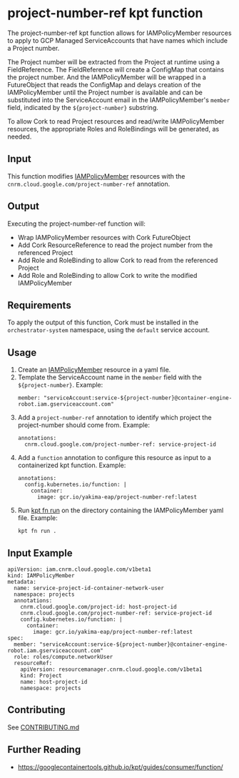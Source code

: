 # project-number-ref kpt function

The project-number-ref kpt function allows for IAMPolicyMember resources to apply to GCP Managed ServiceAccounts that have names which include a Project number.

The Project number will be extracted from the Project at runtime using a FieldReference. The FieldReference will create a ConfigMap that contains the project number. And the IAMPolicyMember will be wrapped in a FutureObject that reads the ConfigMap and delays creation of the IAMPolicyMember until the Project number is available and can be substituted into the ServiceAccount email in the IAMPolicyMember's `member` field, indicated by the `${project-number}` substring.

To allow Cork to read Project resources and read/write IAMPolicyMember resources, the appropriate Roles and RoleBindings will be generated, as needed.

## Input

This function modifies [IAMPolicyMember](https://cloud.google.com/config-connector/docs/reference/resource-docs/iam/iampolicymember) resources with the `cnrm.cloud.google.com/project-number-ref` annotation.

## Output

Executing the project-number-ref function will:
- Wrap IAMPolicyMember resources with Cork FutureObject
- Add Cork ResourceReference to read the project number from the referenced Project
- Add Role and RoleBinding to allow Cork to read from the referenced Project
- Add Role and RoleBinding to allow Cork to write the modified IAMPolicyMember

## Requirements

To apply the output of this function, Cork must be installed in the `orchestrator-system` namespace, using the `default` service account.

## Usage

1. Create an [IAMPolicyMember](https://cloud.google.com/config-connector/docs/reference/resource-docs/iam/iampolicymember) resource in a yaml file.
2. Template the ServiceAccount name in the `member` field with the `${project-number}`.
    Example:
    ```
    member: "serviceAccount:service-${project-number}@container-engine-robot.iam.gserviceaccount.com"
    ```
3. Add a `project-number-ref` annotation to identify which project the project-number should come from.
    Example:
    ```
    annotations:
      cnrm.cloud.google.com/project-number-ref: service-project-id
    ```
4. Add a `function` annotation to configure this resource as input to a containerized kpt function.
    Example:
    ```
    annotations:
      config.kubernetes.io/function: |
        container:
          image: gcr.io/yakima-eap/project-number-ref:latest
    ```
5. Run [kpt fn run](https://googlecontainertools.github.io/kpt/guides/consumer/function/#declarative-run) on the directory containing the IAMPolicyMember yaml file.
    Example:
    ```
    kpt fn run .
    ```

## Input Example

```
apiVersion: iam.cnrm.cloud.google.com/v1beta1
kind: IAMPolicyMember
metadata:
  name: service-project-id-container-network-user
  namespace: projects
  annotations:
    cnrm.cloud.google.com/project-id: host-project-id
    cnrm.cloud.google.com/project-number-ref: service-project-id
    config.kubernetes.io/function: |
      container:
        image: gcr.io/yakima-eap/project-number-ref:latest
spec:
  member: "serviceAccount:service-${project-number}@container-engine-robot.iam.gserviceaccount.com"
  role: roles/compute.networkUser
  resourceRef:
    apiVersion: resourcemanager.cnrm.cloud.google.com/v1beta1
    kind: Project
    name: host-project-id
    namespace: projects
```

## Contributing

See [CONTRIBUTING.md](CONTRIBUTING.md)

## Further Reading

- https://googlecontainertools.github.io/kpt/guides/consumer/function/
